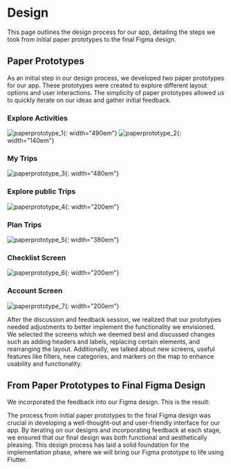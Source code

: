 # Design

This page outlines the design process for our app, detailing the steps we took from initial paper prototypes to the final Figma design.

## Paper Prototypes

As an initial step in our design process, we developed two paper prototypes for our app. These prototypes were created to explore different layout options and user interactions. The simplicity of paper prototypes allowed us to quickly iterate on our ideas and gather initial feedback. 

### Explore Activities
![paperprototype_1](assets/images/paperprototype_1.png){: width="490em"}
![paperprototype_2](assets/images/paperprototype_2.png){: width="140em"}

### My Trips
![paperprototype_3](assets/images/paperprototype_3.png){: width="480em"}
### Explore public Trips
![paperprototype_4](assets/images/paperprototype_4.png){: width="200em"}
### Plan Trips
![paperprototype_5](assets/images/paperprototype_5.png){: width="380em"}
### Checklist Screen
![paperprototype_6](assets/images/paperprototype_6.png){: width="200em"}
### Account Screen
![paperprototype_7](assets/images/paperprototype_7.png){: width="200em"}

After the discussion and feedback session, we realized that our prototypes needed adjustments to better implement the functionality we envisioned. We selected the screens which we deemed best and discussed changes such as adding headers and labels, replacing certain elements, and rearranging the layout. Additionally, we talked about new screens, useful features like filters, new categories, and markers on the map to enhance usability and functionality.

## From Paper Prototypes to Final Figma Design

We incorporated the feedback into our Figma design. This is the result:



The process from initial paper prototypes to the final Figma design was crucial in developing a well-thought-out and user-friendly interface for our app. By iterating on our designs and incorporating feedback at each stage, we ensured that our final design was both functional and aesthetically pleasing. This design process has laid a solid foundation for the implementation phase, where we will bring our Figma prototype to life using Flutter.

